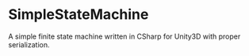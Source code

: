# SimpleStateMachine
A simple finite state machine written in CSharp for Unity3D with proper serialization.
